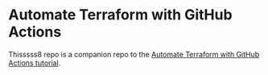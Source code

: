 # Automate Terraform with GitHub Actions

Thisssss8 repo is a companion repo to the [Automate Terraform with GitHub Actions tutorial](https://developer.hashicorp.com/terraform/tutorials/automation/github-actions).
